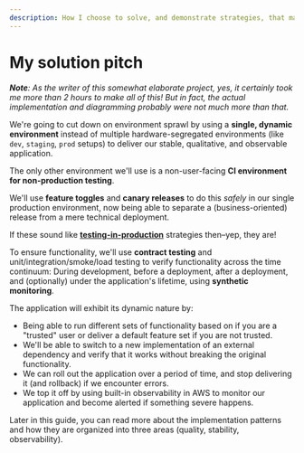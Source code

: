 ```yaml
---
description: How I choose to solve, and demonstrate strategies, that make up our solution.
---
```


# My solution pitch

_**Note**: As the writer of this somewhat elaborate project, yes, it certainly took me more than 2 hours to make all of this! But in fact, the actual implementation and diagramming probably were not much more than that._

We're going to cut down on environment sprawl by using a **single, dynamic environment** instead of multiple hardware-segregated environments (like `dev`, `staging`, `prod` setups) to deliver our stable, qualitative, and observable application.

The only other environment we'll use is a non-user-facing **CI environment for non-production testing**.

We'll use **feature toggles** and **canary releases** to do this _safely_ in our single production environment, now being able to separate a (business-oriented) release from a mere technical deployment.

If these sound like [**testing-in-production**](https://launchdarkly.com/blog/testing-in-production-for-safety-and-sanity/) strategies then–yep, they are!

To ensure functionality, we'll use **contract testing** and unit/integration/smoke/load testing to verify functionality across the time continuum: During development, before a deployment, after a deployment, and (optionally) under the application's lifetime, using **synthetic monitoring**.

The application will exhibit its dynamic nature by:

- Being able to run different sets of functionality based on if you are a "trusted" user or deliver a default feature set if you are not trusted.
- We'll be able to switch to a new implementation of an external dependency and verify that it works without breaking the original functionality.
- We can roll out the application over a period of time, and stop delivering it (and rollback) if we encounter errors.
- We top it off by using built-in observability in AWS to monitor our application and become alerted if something severe happens.

Later in this guide, you can read more about the implementation patterns and how they are organized into three areas (quality, stability, observability).
